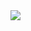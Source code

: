 <img src="https://github.com/user-attachments/assets/984e7795-3746-4e7a-ad6c-cb1cb376c481" align="center">
